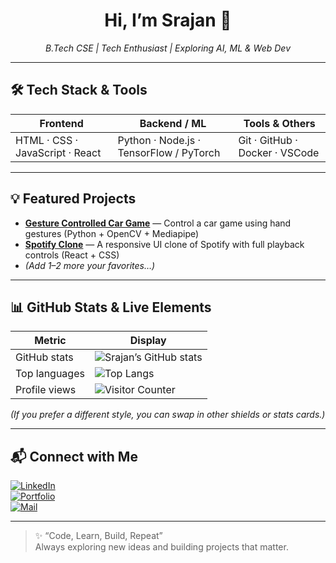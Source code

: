 <!--
  ⚠️ Make sure this README is in a repo named exactly `srajan333` (matching your username). -->
  
<h1 align="center">Hi, I’m Srajan 👋</h1>

<p align="center">
  <em>B.Tech CSE | Tech Enthusiast | Exploring AI, ML & Web Dev</em>
</p>

---

## 🛠️ Tech Stack & Tools

| Frontend | Backend / ML | Tools & Others |
|---|---|---|
| HTML · CSS · JavaScript · React | Python · Node.js · TensorFlow / PyTorch | Git · GitHub · Docker · VSCode |

---

## 💡 Featured Projects

- **[Gesture Controlled Car Game](https://github.com/srajan333/Gesture-Controlled-Car-Game)** — Control a car game using hand gestures (Python + OpenCV + Mediapipe)  
- **[Spotify Clone](https://github.com/srajan333/Spotify‑Clone)** — A responsive UI clone of Spotify with full playback controls (React + CSS)  
- *(Add 1–2 more your favorites…)*

---

## 📊 GitHub Stats & Live Elements

| Metric | Display |
|---|---|
| GitHub stats | ![Srajan’s GitHub stats](https://github-readme-stats.vercel.app/api?username=srajan333&show_icons=true&hide_border=true) |
| Top languages | ![Top Langs](https://github-readme-stats.vercel.app/api/top-langs/?username=srajan333&layout=compact&hide_border=true) |
| Profile views | ![Visitor Counter](https://komarev.com/ghpvc/?username=srajan333&style=flat) |

*(If you prefer a different style, you can swap in other shields or stats cards.)*

---

## 📬 Connect with Me

[![LinkedIn](https://img.shields.io/badge/LinkedIn-%230077B5?style=flat-square&logo=linkedin&logoColor=white)](https://www.linkedin.com/in/your‑linkedin)  
[![Portfolio](https://img.shields.io/badge/Portfolio-%23ffffff?style=flat-square&logo=html5&logoColor=lightgray)](https://yourportfolio.com)  
[![Mail](https://img.shields.io/badge/Email‑Me‑%23D44638?style=flat-square&logo=gmail&logoColor=white)](mailto:your.email@example.com)

---

> ✨ “Code, Learn, Build, Repeat”  
> Always exploring new ideas and building projects that matter.

